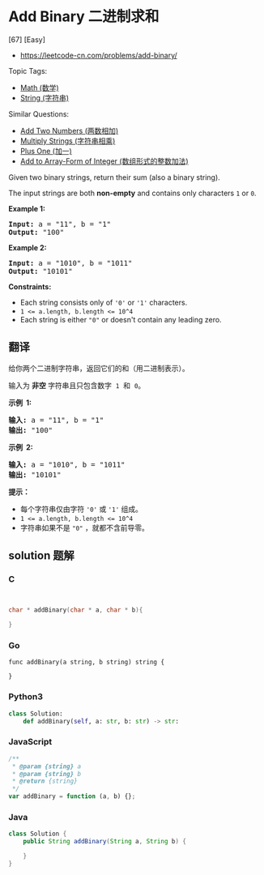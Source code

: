# Add Binary 二进制求和

[67] [Easy]

- https://leetcode-cn.com/problems/add-binary/

Topic Tags:

- [Math (数学)](https://leetcode-cn.com/tag/math/)
- [String (字符串)](https://leetcode-cn.com/tag/string/)

Similar Questions:

- [Add Two Numbers (两数相加)](https://leetcode-cn.com/problems/add-two-numbers/)
- [Multiply Strings (字符串相乘)](https://leetcode-cn.com/problems/multiply-strings/)
- [Plus One (加一)](https://leetcode-cn.com/problems/plus-one/)
- [Add to Array-Form of Integer (数组形式的整数加法)](https://leetcode-cn.com/problems/add-to-array-form-of-integer/)

Given two binary strings, return their sum (also a binary string).

The input strings are both **non-empty** and contains only characters `1` or `0`.

**Example 1:**

<pre><strong>Input:</strong> a = "11", b = "1"
<strong>Output:</strong> "100"</pre>

**Example 2:**

<pre><strong>Input:</strong> a = "1010", b = "1011"
<strong>Output:</strong> "10101"</pre>

**Constraints:**

- Each string consists only of `'0'` or `'1'` characters.
- `1 <= a.length, b.length <= 10^4`
- Each string is either `"0"` or doesn't contain any leading zero.

## 翻译

给你两个二进制字符串，返回它们的和（用二进制表示）。

输入为 **非空** 字符串且只包含数字  `1`  和  `0`。

**示例  1:**

<pre><strong>输入:</strong> a = "11", b = "1"
<strong>输出:</strong> "100"</pre>

**示例  2:**

<pre><strong>输入:</strong> a = "1010", b = "1011"
<strong>输出:</strong> "10101"</pre>

**提示：**

- 每个字符串仅由字符 `'0'` 或 `'1'` 组成。
- `1 <= a.length, b.length <= 10^4`
- 字符串如果不是 `"0"` ，就都不含前导零。

## solution 题解

### C

```c


char * addBinary(char * a, char * b){

}


```

### Go

```golang
func addBinary(a string, b string) string {

}
```

### Python3

```python
class Solution:
    def addBinary(self, a: str, b: str) -> str:

```

### JavaScript

```javascript
/**
 * @param {string} a
 * @param {string} b
 * @return {string}
 */
var addBinary = function (a, b) {};
```

### Java

```java
class Solution {
    public String addBinary(String a, String b) {

    }
}
```
